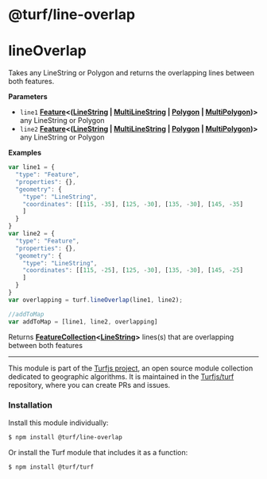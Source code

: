 # @turf/line-overlap

# lineOverlap

Takes any LineString or Polygon and returns the overlapping lines between both features.

**Parameters**

-   `line1` **[Feature](http://geojson.org/geojson-spec.html#feature-objects)&lt;([LineString](http://geojson.org/geojson-spec.html#linestring) \| [MultiLineString](http://geojson.org/geojson-spec.html#multilinestring) \| [Polygon](http://geojson.org/geojson-spec.html#polygon) \| [MultiPolygon](http://geojson.org/geojson-spec.html#multipolygon))>** any LineString or Polygon
-   `line2` **[Feature](http://geojson.org/geojson-spec.html#feature-objects)&lt;([LineString](http://geojson.org/geojson-spec.html#linestring) \| [MultiLineString](http://geojson.org/geojson-spec.html#multilinestring) \| [Polygon](http://geojson.org/geojson-spec.html#polygon) \| [MultiPolygon](http://geojson.org/geojson-spec.html#multipolygon))>** any LineString or Polygon

**Examples**

```javascript
var line1 = {
  "type": "Feature",
  "properties": {},
  "geometry": {
    "type": "LineString",
    "coordinates": [[115, -35], [125, -30], [135, -30], [145, -35]
    ]
  }
}
var line2 = {
  "type": "Feature",
  "properties": {},
  "geometry": {
    "type": "LineString",
    "coordinates": [[115, -25], [125, -30], [135, -30], [145, -25]
    ]
  }
}
var overlapping = turf.lineOverlap(line1, line2);

//addToMap
var addToMap = [line1, line2, overlapping]
```

Returns **[FeatureCollection](http://geojson.org/geojson-spec.html#feature-collection-objects)&lt;[LineString](http://geojson.org/geojson-spec.html#linestring)>** lines(s) that are overlapping between both features

<!-- This file is automatically generated. Please don't edit it directly:
if you find an error, edit the source file (likely index.js), and re-run
./scripts/generate-readmes in the turf project. -->

---

This module is part of the [Turfjs project](http://turfjs.org/), an open source
module collection dedicated to geographic algorithms. It is maintained in the
[Turfjs/turf](https://github.com/Turfjs/turf) repository, where you can create
PRs and issues.

### Installation

Install this module individually:

```sh
$ npm install @turf/line-overlap
```

Or install the Turf module that includes it as a function:

```sh
$ npm install @turf/turf
```
